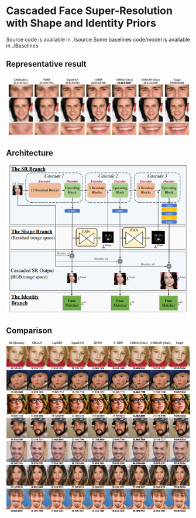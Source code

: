 # Cascaded Face Super-Resolution with Shape and Identity Priors

Source code is available in ./source
Some baselines code/model is available in ./Baselines 
## Representative result
![](./resource/representative.png)

## Architecture
![](./resource/architecture.png)

## Comparison
![](./resource/comparison.png)